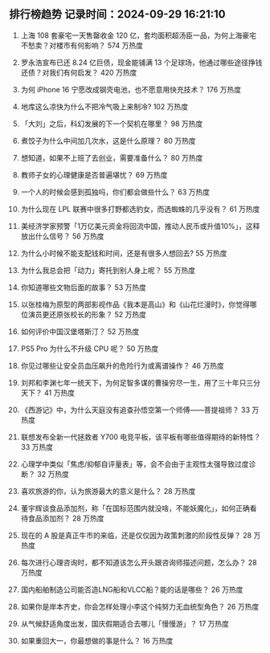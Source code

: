 
## 排行榜趋势 记录时间：2024-09-29 16:21:10
  
  1. 上海 108 套豪宅一天售罄收金 120 亿，套均面积超汤臣一品，为何上海豪宅不愁卖？对楼市有何影响？ 574 万热度
    
  2. 罗永浩宣布已还 8.24 亿巨债，现金能铺满 13 个足球场，他通过哪些途径挣钱还债？对我们有何启发？ 420 万热度
    
  3. 为何 iPhone 16 宁愿改成钢壳电池，也不愿意用快充技术？ 176 万热度
    
  4. 地库这么凉快为什么不把冷气吸上来制冷? 102 万热度
    
  5. 「大刘」之后，科幻发展的下一个契机在哪里？ 98 万热度
    
  6. 煮饺子为什么中间加几次水，这是什么原理？ 80 万热度
    
  7. 想知道，如果不上班了去创业，需要准备什么？ 80 万热度
    
  8. 教师子女的心理健康是否普遍堪忧？ 69 万热度
    
  9. 一个人的时候会感到孤独吗，你们都会做些什么？ 63 万热度
    
  10. 为什么现在 LPL 联赛中很多打野都选豹女，而选蜘蛛的几乎没有？ 61 万热度
    
  11. 美经济学家预警「1万亿美元资金将回流中国，推动人民币或升值10%」，这释放出什么信号？ 56 万热度
    
  12. 为什么小时候不能支配钱和时间，还是有很多人想回去? 55 万热度
    
  13. 为什么我总会把「动力」寄托到别人身上呢？ 55 万热度
    
  14. 你知道哪些文物后面的故事？ 53 万热度
    
  15. 以张桂梅为原型的两部影视作品《我本是高山》和《山花烂漫时》，你觉得哪位演员更还原张校长的形象？ 52 万热度
    
  16. 如何评价中国汉堡塔斯汀？ 52 万热度
    
  17. PS5 Pro 为什么不升级 CPU 呢？ 50 万热度
    
  18. 你见过哪些让安全员血压飙升的危险行为或离谱操作？ 46 万热度
    
  19. 刘邦和李渊七年一统天下，为何足智多谋的曹操穷尽一生，用了三十年只三分天下？ 41 万热度
    
  20. 《西游记》中，为什么天庭没有追查孙悟空第一个师傅——菩提祖师？ 33 万热度
    
  21. 联想发布全新一代拯救者 Y700 电竞平板，该平板有哪些值得期待的新特性？ 33 万热度
    
  22. 心理学中类似「焦虑/抑郁自评量表」等，会不会由于主观性太强导致过度诊断？ 32 万热度
    
  23. 喜欢旅游的你，认为旅游最大的意义是什么？ 28 万热度
    
  24. 董宇辉谈食品添加剂，称「在国标范围内就没啥，不能妖魔化」，如何正确看待食品添加剂？ 28 万热度
    
  25. 现在的 A 股是真正牛市的来临，还是仅仅因为政策刺激的阶段性反弹？ 28 万热度
    
  26. 每次进行心理咨询时，都不知道该怎么开头跟咨询师描述问题，怎么办？ 28 万热度
    
  27. 国内船舶制造公司能否造LNG船和VLCC船？能的话是哪些？ 26 万热度
    
  28. 如果你是岸本齐史，你会怎样处理小李这个纯努力无血统型角色？ 26 万热度
    
  29. 从气候舒适角度出发，国庆假期适合去哪儿「慢慢游」？ 17 万热度
    
  30. 如果重回大一，你最想做的事是什么？ 16 万热度
    